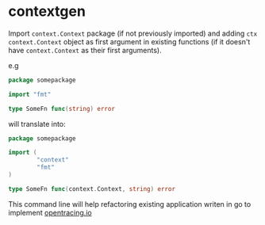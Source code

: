 contextgen
==========

Import `context.Context` package (if not previously imported) and adding `ctx context.Context` object as first argument in existing
functions (if it doesn't have `context.Context` as their first arguments).

e.g
```go
package somepackage

import "fmt"

type SomeFn func(string) error
```

will translate into:
```go
package somepackage

import (
        "context"
        "fmt"
)

type SomeFn func(context.Context, string) error
```

This command line will help refactoring existing application writen in go to implement [opentracing.io]()
